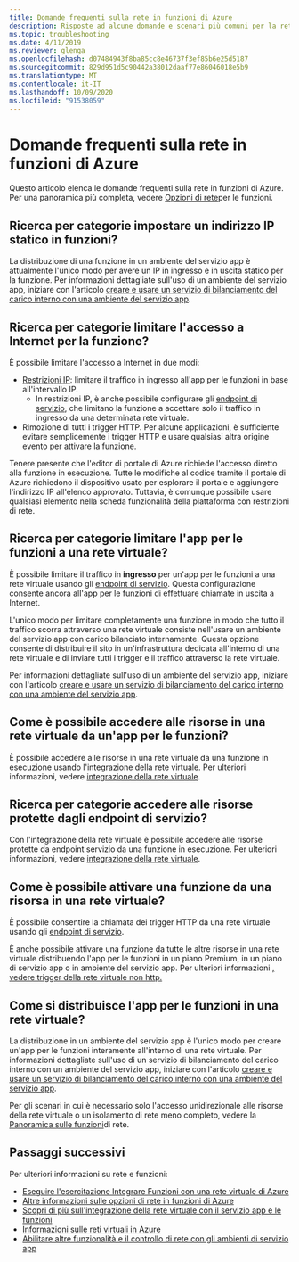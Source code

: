 ```yaml
---
title: Domande frequenti sulla rete in funzioni di Azure
description: Risposte ad alcune domande e scenari più comuni per la rete con funzioni di Azure.
ms.topic: troubleshooting
ms.date: 4/11/2019
ms.reviewer: glenga
ms.openlocfilehash: d07484943f8ba85cc8e46737f3ef85b6e25d5187
ms.sourcegitcommit: 829d951d5c90442a38012daaf77e86046018e5b9
ms.translationtype: MT
ms.contentlocale: it-IT
ms.lasthandoff: 10/09/2020
ms.locfileid: "91538059"
---
```

# <a name="frequently-asked-questions-about-networking-in-azure-functions"></a>Domande frequenti sulla rete in funzioni di Azure

Questo articolo elenca le domande frequenti sulla rete in funzioni di Azure. Per una panoramica più completa, vedere [Opzioni di rete](functions-networking-options.md)per le funzioni.

## <a name="how-do-i-set-a-static-ip-in-functions"></a>Ricerca per categorie impostare un indirizzo IP statico in funzioni?

La distribuzione di una funzione in un ambiente del servizio app è attualmente l'unico modo per avere un IP in ingresso e in uscita statico per la funzione. Per informazioni dettagliate sull'uso di un ambiente del servizio app, iniziare con l'articolo [creare e usare un servizio di bilanciamento del carico interno con una ambiente del servizio app](../app-service/environment/create-ilb-ase.md).

## <a name="how-do-i-restrict-internet-access-to-my-function"></a>Ricerca per categorie limitare l'accesso a Internet per la funzione?

È possibile limitare l'accesso a Internet in due modi:

* [Restrizioni IP](../app-service/app-service-ip-restrictions.md): limitare il traffico in ingresso all'app per le funzioni in base all'intervallo IP.
    * In restrizioni IP, è anche possibile configurare gli [endpoint di servizio](../virtual-network/virtual-network-service-endpoints-overview.md), che limitano la funzione a accettare solo il traffico in ingresso da una determinata rete virtuale.
* Rimozione di tutti i trigger HTTP. Per alcune applicazioni, è sufficiente evitare semplicemente i trigger HTTP e usare qualsiasi altra origine evento per attivare la funzione.

Tenere presente che l'editor di portale di Azure richiede l'accesso diretto alla funzione in esecuzione. Tutte le modifiche al codice tramite il portale di Azure richiedono il dispositivo usato per esplorare il portale e aggiungere l'indirizzo IP all'elenco approvato. Tuttavia, è comunque possibile usare qualsiasi elemento nella scheda funzionalità della piattaforma con restrizioni di rete.

## <a name="how-do-i-restrict-my-function-app-to-a-virtual-network"></a>Ricerca per categorie limitare l'app per le funzioni a una rete virtuale?

È possibile limitare il traffico in **ingresso** per un'app per le funzioni a una rete virtuale usando gli [endpoint di servizio](./functions-networking-options.md#private-site-access). Questa configurazione consente ancora all'app per le funzioni di effettuare chiamate in uscita a Internet.

L'unico modo per limitare completamente una funzione in modo che tutto il traffico scorra attraverso una rete virtuale consiste nell'usare un ambiente del servizio app con carico bilanciato internamente. Questa opzione consente di distribuire il sito in un'infrastruttura dedicata all'interno di una rete virtuale e di inviare tutti i trigger e il traffico attraverso la rete virtuale. 

Per informazioni dettagliate sull'uso di un ambiente del servizio app, iniziare con l'articolo [creare e usare un servizio di bilanciamento del carico interno con una ambiente del servizio app](../app-service/environment/create-ilb-ase.md).

## <a name="how-can-i-access-resources-in-a-virtual-network-from-a-function-app"></a>Come è possibile accedere alle risorse in una rete virtuale da un'app per le funzioni?

È possibile accedere alle risorse in una rete virtuale da una funzione in esecuzione usando l'integrazione della rete virtuale. Per ulteriori informazioni, vedere [integrazione della rete virtuale](functions-networking-options.md#virtual-network-integration).

## <a name="how-do-i-access-resources-protected-by-service-endpoints"></a>Ricerca per categorie accedere alle risorse protette dagli endpoint di servizio?

Con l'integrazione della rete virtuale è possibile accedere alle risorse protette da endpoint servizio da una funzione in esecuzione. Per ulteriori informazioni, vedere [integrazione della rete virtuale](functions-networking-options.md#virtual-network-integration).

## <a name="how-can-i-trigger-a-function-from-a-resource-in-a-virtual-network"></a>Come è possibile attivare una funzione da una risorsa in una rete virtuale?

È possibile consentire la chiamata dei trigger HTTP da una rete virtuale usando gli [endpoint di servizio](./functions-networking-options.md#private-site-access). 

È anche possibile attivare una funzione da tutte le altre risorse in una rete virtuale distribuendo l'app per le funzioni in un piano Premium, in un piano di servizio app o in ambiente del servizio app. Per ulteriori informazioni [, vedere trigger della rete virtuale non http.](./functions-networking-options.md#virtual-network-triggers-non-http)

## <a name="how-can-i-deploy-my-function-app-in-a-virtual-network"></a>Come si distribuisce l'app per le funzioni in una rete virtuale?

La distribuzione in un ambiente del servizio app è l'unico modo per creare un'app per le funzioni interamente all'interno di una rete virtuale. Per informazioni dettagliate sull'uso di un servizio di bilanciamento del carico interno con un ambiente del servizio app, iniziare con l'articolo [creare e usare un servizio di bilanciamento del carico interno con una ambiente del servizio app](../app-service/environment/create-ilb-ase.md).

Per gli scenari in cui è necessario solo l'accesso unidirezionale alle risorse della rete virtuale o un isolamento di rete meno completo, vedere la [Panoramica sulle funzioni](functions-networking-options.md)di rete.

## <a name="next-steps"></a>Passaggi successivi

Per ulteriori informazioni su rete e funzioni: 

* [Eseguire l'esercitazione Integrare Funzioni con una rete virtuale di Azure](./functions-create-vnet.md)
* [Altre informazioni sulle opzioni di rete in funzioni di Azure](./functions-networking-options.md)
* [Scopri di più sull'integrazione della rete virtuale con il servizio app e le funzioni](../app-service/web-sites-integrate-with-vnet.md)
* [Informazioni sulle reti virtuali in Azure](../virtual-network/virtual-networks-overview.md)
* [Abilitare altre funzionalità e il controllo di rete con gli ambienti di servizio app](../app-service/environment/intro.md)
